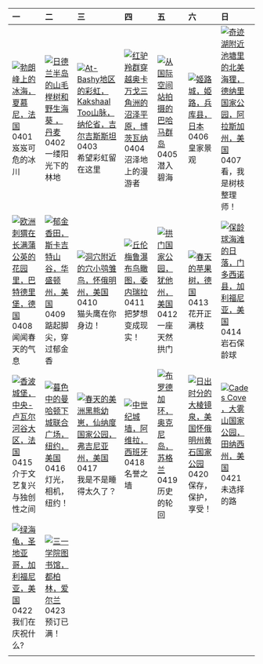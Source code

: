 | 一                                                                                                                                                                                                    | 二                                                                                                                                                                                                           | 三                                                                                                                                                                                                                           | 四                                                                                                                                                                                                         | 五                                                                                                                                                                                         | 六                                                                                                                                                                                                           | 日                                                                                                                                                                                                          |
|:-----------------------------------------------------------------------------------------------------------------------------------------------------------------------------------------------------|:------------------------------------------------------------------------------------------------------------------------------------------------------------------------------------------------------------|:----------------------------------------------------------------------------------------------------------------------------------------------------------------------------------------------------------------------------|:----------------------------------------------------------------------------------------------------------------------------------------------------------------------------------------------------------|:------------------------------------------------------------------------------------------------------------------------------------------------------------------------------------------|:------------------------------------------------------------------------------------------------------------------------------------------------------------------------------------------------------------|:-----------------------------------------------------------------------------------------------------------------------------------------------------------------------------------------------------------|
| [![](https://www.bing.com/th?id=OHR.MontBlancGlacier_ZH-CN2918240023_320x240.jpg '勃朗峰上的冰海，夏慕尼，法国')](https://www.bing.com/th?id=OHR.MontBlancGlacier_ZH-CN2918240023_UHD.jpg)<br>0401<br>岌岌可危的冰川      | [![](https://www.bing.com/th?id=OHR.JutlandSpring_ZH-CN7785758539_320x240.jpg '日德兰半岛的山毛榉树和野生海葵 ，丹麦')](https://www.bing.com/th?id=OHR.JutlandSpring_ZH-CN7785758539_UHD.jpg)<br>0402<br>一缕阳光下的林地             | [![](https://www.bing.com/th?id=OHR.KyrgyzstanRainbow_ZH-CN8027219590_320x240.jpg 'At-Bashy地区的彩虹，Kakshaal Too山脉，纳伦省，吉尔吉斯斯坦')](https://www.bing.com/th?id=OHR.KyrgyzstanRainbow_ZH-CN8027219590_UHD.jpg)<br>0403<br>希望彩虹留在这里 | [![](https://www.bing.com/th?id=OHR.AntelopeBotswana_ZH-CN8253323519_320x240.jpg '红驴羚群穿越奥卡万戈三角洲的沼泽平原，博茨瓦纳')](https://www.bing.com/th?id=OHR.AntelopeBotswana_ZH-CN8253323519_UHD.jpg)<br>0404<br>沼泽地上的漫游者 | [![](https://www.bing.com/th?id=OHR.BahamasSpace_ZH-CN8053657656_320x240.jpg '从国际空间站拍摄的巴哈马群岛')](https://www.bing.com/th?id=OHR.BahamasSpace_ZH-CN8053657656_UHD.jpg)<br>0405<br>潜入碧海      | [![](https://www.bing.com/th?id=OHR.JapanHimeji_ZH-CN8344654166_320x240.jpg '姬路城，姫路，兵库县，日本')](https://www.bing.com/th?id=OHR.JapanHimeji_ZH-CN8344654166_UHD.jpg)<br>0406<br>皇家景观                           | [![](https://www.bing.com/th?id=OHR.BeaverDenali_ZH-CN8736013851_320x240.jpg '奇迹湖附近池塘里的北美海狸，德纳里国家公园，阿拉斯加州，美国')](https://www.bing.com/th?id=OHR.BeaverDenali_ZH-CN8736013851_UHD.jpg)<br>0407<br>看，我是树枝整理师！ |
| [![](https://www.bing.com/th?id=OHR.HedgehogMeadow_ZH-CN8845586473_320x240.jpg '欧洲刺猬在长满蒲公英的花园里，巴特德里堡，德国')](https://www.bing.com/th?id=OHR.HedgehogMeadow_ZH-CN8845586473_UHD.jpg)<br>0408<br>闻闻春天的气息 | [![](https://www.bing.com/th?id=OHR.SkagitValleyTulips_ZH-CN9034120306_320x240.jpg '郁金香田，斯卡吉特山谷，华盛顿州，美国')](https://www.bing.com/th?id=OHR.SkagitValleyTulips_ZH-CN9034120306_UHD.jpg)<br>0409<br>踮起脚尖，穿过郁金香 | [![](https://www.bing.com/th?id=OHR.OwlSiblings_ZH-CN9441687518_320x240.jpg '洞穴附近的穴小鸮雏鸟，怀俄明州，美国')](https://www.bing.com/th?id=OHR.OwlSiblings_ZH-CN9441687518_UHD.jpg)<br>0410<br>猫头鹰在你身边！                                  | [![](https://www.bing.com/th?id=OHR.DragonWaterfall_ZH-CN9580105565_320x240.jpg '丘伦梅鲁瀑布鸟瞰图，委内瑞拉')](https://www.bing.com/th?id=OHR.DragonWaterfall_ZH-CN9580105565_UHD.jpg)<br>0411<br>把梦想变成现实！            | [![](https://www.bing.com/th?id=OHR.SunsetArchesNP_ZH-CN9875945974_320x240.jpg '拱门国家公园，犹他州，美国')](https://www.bing.com/th?id=OHR.SunsetArchesNP_ZH-CN9875945974_UHD.jpg)<br>0412<br>一座天然拱门 | [![](https://www.bing.com/th?id=OHR.SpringApple_ZH-CN0101917345_320x240.jpg '春天的苹果树，德国')](https://www.bing.com/th?id=OHR.SpringApple_ZH-CN0101917345_UHD.jpg)<br>0413<br>花开正满枝                              | [![](https://www.bing.com/th?id=OHR.BowlingBallCali_ZH-CN0434558966_320x240.jpg '保龄球海滩的日落，门多西诺县，加利福尼亚，美国')](https://www.bing.com/th?id=OHR.BowlingBallCali_ZH-CN0434558966_UHD.jpg)<br>0414<br>岩石保龄球       |
| [![](https://www.bing.com/th?id=OHR.ChambordCastle_ZH-CN0930093515_320x240.jpg '香波城堡，中央-卢瓦尔河谷大区，法国')](https://www.bing.com/th?id=OHR.ChambordCastle_ZH-CN0930093515_UHD.jpg)<br>0415<br>介于文艺复兴与独创性之间 | [![](https://www.bing.com/th?id=OHR.UnionSquareNYC_ZH-CN1533018653_320x240.jpg '暮色中的曼哈顿下城联合广场，纽约，美国')](https://www.bing.com/th?id=OHR.UnionSquareNYC_ZH-CN1533018653_UHD.jpg)<br>0416<br>灯光，相机，纽约！          | [![](https://www.bing.com/th?id=OHR.SpringCub_ZH-CN1643833378_320x240.jpg '春天的美洲黑熊幼崽，仙纳度国家公园，弗吉尼亚州，美国')](https://www.bing.com/th?id=OHR.SpringCub_ZH-CN1643833378_UHD.jpg)<br>0417<br>我是不是睡得太久了？                            | [![](https://www.bing.com/th?id=OHR.AvilaSpain_ZH-CN1792280503_320x240.jpg '中世纪城墙，阿维拉，西班牙')](https://www.bing.com/th?id=OHR.AvilaSpain_ZH-CN1792280503_UHD.jpg)<br>0418<br>名誉之墙                           | [![](https://www.bing.com/th?id=OHR.OrkneyStones_ZH-CN2287350110_320x240.jpg '布罗德加环，奥克尼岛，苏格兰')](https://www.bing.com/th?id=OHR.OrkneyStones_ZH-CN2287350110_UHD.jpg)<br>0419<br>历史的轮回     | [![](https://www.bing.com/th?id=OHR.YellowstoneGeyser_ZH-CN3441008468_320x240.jpg '日出时分的大棱镜泉，美国怀俄明州黄石国家公园')](https://www.bing.com/th?id=OHR.YellowstoneGeyser_ZH-CN3441008468_UHD.jpg)<br>0420<br>保存，保护，享受！ | [![](https://www.bing.com/th?id=OHR.CadesCove_ZH-CN3950297181_320x240.jpg 'Cades Cove ，大雾山国家公园，田纳西州，美国')](https://www.bing.com/th?id=OHR.CadesCove_ZH-CN3950297181_UHD.jpg)<br>0421<br>未选择的路               |
| [![](https://www.bing.com/th?id=OHR.EarthDayTurtle_ZH-CN4642042701_320x240.jpg '绿海龟，圣地亚哥，加利福尼亚，美国')](https://www.bing.com/th?id=OHR.EarthDayTurtle_ZH-CN4642042701_UHD.jpg)<br>0422<br>我们在庆祝什么?      | [![](https://www.bing.com/th?id=OHR.TrinityDublin_ZH-CN7902993255_320x240.jpg '三一学院图书馆，都柏林，爱尔兰')](https://www.bing.com/th?id=OHR.TrinityDublin_ZH-CN7902993255_UHD.jpg)<br>0423<br>预订已满！                    |                                                                                                                                                                                                                             |                                                                                                                                                                                                           |                                                                                                                                                                                           |                                                                                                                                                                                                             |                                                                                                                                                                                                            |
|                                                                                                                                                                                                      |                                                                                                                                                                                                             |                                                                                                                                                                                                                             |                                                                                                                                                                                                           |                                                                                                                                                                                           |                                                                                                                                                                                                             |                                                                                                                                                                                                            |